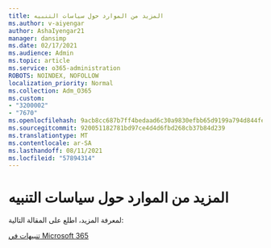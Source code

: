 ```yaml
---
title: المزيد من الموارد حول سياسات التنبيه
ms.author: v-aiyengar
author: AshaIyengar21
manager: dansimp
ms.date: 02/17/2021
ms.audience: Admin
ms.topic: article
ms.service: o365-administration
ROBOTS: NOINDEX, NOFOLLOW
localization_priority: Normal
ms.collection: Adm_O365
ms.custom:
- "3200002"
- "7670"
ms.openlocfilehash: 9acb8cc687b7ff4bedaad6c30a9830efbb65d9199a794d844fe040628451ef8c
ms.sourcegitcommit: 920051182781bd97ce4d4d6fbd268cb37b84d239
ms.translationtype: MT
ms.contentlocale: ar-SA
ms.lasthandoff: 08/11/2021
ms.locfileid: "57894314"
---
```

# <a name="more-resources-on-alert-policies"></a>المزيد من الموارد حول سياسات التنبيه

لمعرفة المزيد، اطلع على المقالة التالية:

[تنبيهات في Microsoft 365](https://docs.microsoft.com/microsoft-365/compliance/alert-policies)
